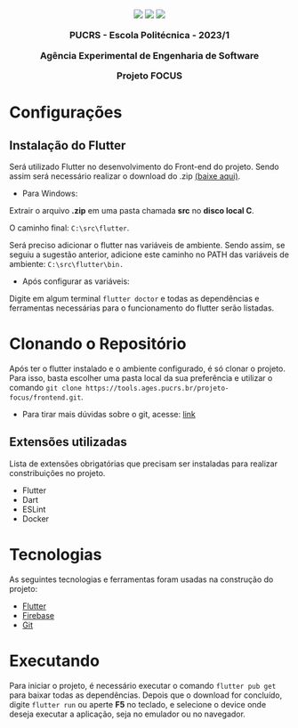 
<h3 align="center">
  <img src="https://img.shields.io/badge/flutter-3.7.1-blue" />
  <img src="https://img.shields.io/badge/platform-Android%20%7C%20iOS-blue" />
  <img src="https://img.shields.io/badge/platform-windows%20%7C%20linux%20%7C%20macos-blue" />

  </a>
  <p></p>
  <p align="center">PUCRS - Escola Politécnica - 2023/1</p>
  <p align="center">Agência Experimental de Engenharia de Software</p>
  <p align="center">Projeto FOCUS</p>
</h3>

# Configurações

## Instalação do Flutter

Será utilizado Flutter no desenvolvimento do Front-end do projeto. Sendo assim será necessário realizar o download do .zip [(baixe aqui)](https://docs.flutter.dev/get-started/install).

- Para Windows:

Extrair o arquivo **.zip** em uma pasta chamada **src** no **disco local C**. 

O caminho final: `C:\src\flutter`.

Será preciso adicionar o flutter nas variáveis de ambiente. Sendo assim, se seguiu a sugestão anterior, adicione este caminho no PATH das variáveis de ambiente: `C:\src\flutter\bin.`

- Após configurar as variáveis:

Digite em algum terminal `flutter doctor` e todas as dependências e ferramentas necessárias para o funcionamento do flutter serão listadas.

# Clonando o Repositório

Após ter o flutter instalado e o ambiente configurado, é só clonar o projeto. Para isso, basta escolher uma pasta local da sua preferência e utilizar o comando `git clone https://tools.ages.pucrs.br/projeto-focus/frontend.git`.

 - Para tirar mais dúvidas sobre o git, acesse: [link](https://tools.ages.pucrs.br/projeto-focus/wiki/-/wikis/processos#instala%C3%A7%C3%A3o-do-git)  

## Extensões utilizadas
Lista de extensões obrigatórias que precisam ser instaladas para realizar constribuições no projeto.

- Flutter
- Dart
- ESLint
- Docker

# Tecnologias

As seguintes tecnologias e ferramentas foram usadas na construção do projeto:

- [Flutter](https://flutter.dev/)
- [Firebase](https://firebase.google.com/)
- [Git](https://git-scm.com/)
 # Executando

Para iniciar o projeto, é necessário executar o comando `flutter pub get` para baixar todas as dependências. Depois que o download for concluído, digite `flutter run` ou aperte **F5** no teclado, e selecione o device onde deseja executar a aplicação, seja no emulador ou no navegador.



